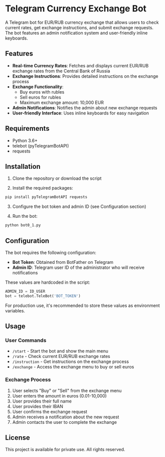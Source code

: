 # Telegram Currency Exchange Bot

A Telegram bot for EUR/RUB currency exchange that allows users to check current rates, get exchange instructions, and submit exchange requests. The bot features an admin notification system and user-friendly inline keyboards.

## Features

- **Real-time Currency Rates**: Fetches and displays current EUR/RUB exchange rates from the Central Bank of Russia
- **Exchange Instructions**: Provides detailed instructions on the exchange process
- **Exchange Functionality**: 
  - Buy euros with rubles
  - Sell euros for rubles
  - Maximum exchange amount: 10,000 EUR
- **Admin Notifications**: Notifies the admin about new exchange requests
- **User-friendly Interface**: Uses inline keyboards for easy navigation

## Requirements

- Python 3.6+
- telebot (pyTelegramBotAPI)
- requests

## Installation

1. Clone the repository or download the script

2. Install the required packages:
```bash
pip install pyTelegramBotAPI requests
```

3. Configure the bot token and admin ID (see Configuration section)

4. Run the bot:
```bash
python bot0_1.py
```

## Configuration

The bot requires the following configuration:

- **Bot Token**: Obtained from BotFather on Telegram
- **Admin ID**: Telegram user ID of the administrator who will receive notifications

These values are hardcoded in the script:
```python
ADMIN_ID = ID_USER
bot = telebot.TeleBot('BOT_TOKEN')
```

For production use, it's recommended to store these values as environment variables.

## Usage

### User Commands

- `/start` - Start the bot and show the main menu
- `/rate` - Check current EUR/RUB exchange rates
- `/instruction` - Get instructions on the exchange process
- `/exchange` - Access the exchange menu to buy or sell euros

### Exchange Process

1. User selects "Buy" or "Sell" from the exchange menu
2. User enters the amount in euros (0.01-10,000)
3. User provides their full name
4. User provides their IBAN
5. User confirms the exchange request
6. Admin receives a notification about the new request
7. Admin contacts the user to complete the exchange

## License

This project is available for private use. All rights reserved. 
